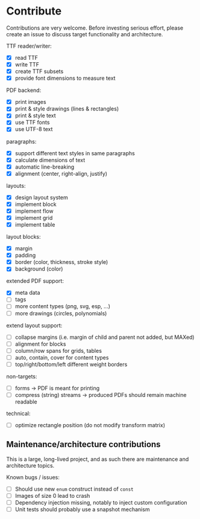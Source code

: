 # Contribute

Contributions are very welcome. Before investing serious effort, please create an issue to discuss target functionality
and architecture.

TTF reader/writer:

- [x] read TTF
- [x] write TTF
- [x] create TTF subsets
- [x] provide font dimensions to measure text

PDF backend:

- [x] print images
- [x] print & style drawings (lines & rectangles)
- [x] print & style text
- [x] use TTF fonts
- [x] use UTF-8 text

paragraphs:

- [x] support different text styles in same paragraphs
- [x] calculate dimensions of text
- [x] automatic line-breaking
- [x] alignment (center, right-align, justify)

layouts:

- [x] design layout system
- [x] implement block
- [x] implement flow
- [x] implement grid
- [x] implement table

layout blocks:

- [x] margin
- [x] padding
- [x] border (color, thickness, stroke style)
- [x] background (color)

extended PDF support:

- [x] meta data
- [ ] tags
- [ ] more content types (png, svg, esp, ...)
- [ ] more drawings (circles, polynomials)

extend layout support:

- [ ] collapse margins (i.e. margin of child and parent not added, but MAXed)
- [ ] alignment for blocks
- [ ] column/row spans for grids, tables
- [ ] auto, contain, cover for content types
- [ ] top/right/bottom/left different weight borders

non-targets:

- [ ] forms -> PDF is meant for printing
- [ ] compress (string) streams -> produced PDFs should remain machine readable

technical:

- [ ] optimize rectangle position (do not modify transform matrix)

## Maintenance/architecture contributions

This is a large, long-lived project, and as such there are maintenance and architecture topics.

Known bugs / issues:
- [ ] Should use new `enum` construct instead of `const`
- [ ] Images of size 0 lead to crash
- [ ] Dependency injection missing, notably to inject custom configuration
- [ ] Unit tests should probably use a snapshot mechanism
